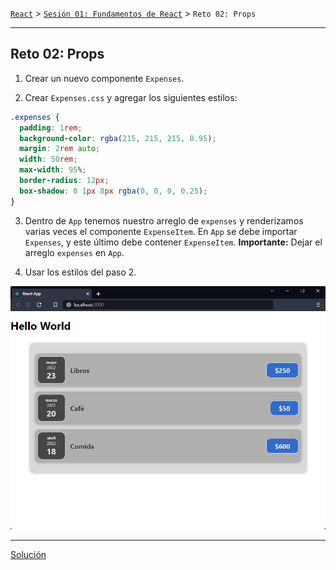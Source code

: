 [`React`](../../README.md) > [`Sesión 01: Fundamentos de React`](../Readme.md) > `Reto 02: Props`

---

## Reto 02: Props

1. Crear un nuevo componente `Expenses`.

2. Crear `Expenses.css` y agregar los siguientes estilos:

```css
.expenses {
  padding: 1rem;
  background-color: rgba(215, 215, 215, 0.95);
  margin: 2rem auto;
  width: 50rem;
  max-width: 95%;
  border-radius: 12px;
  box-shadow: 0 1px 8px rgba(0, 0, 0, 0.25);
}
```

3. Dentro de `App` tenemos nuestro arreglo de `expenses` y renderizamos varias veces el componente `ExpenseItem`. En `App` se debe importar `Expenses`, y este último debe contener `ExpenseItem`. **Importante:** Dejar el arreglo `expenses` en `App`.

4. Usar los estilos del paso 2.

![Expenses](./assets/expenses.png)

---

[Solución](./Solucion/Readme.md)
